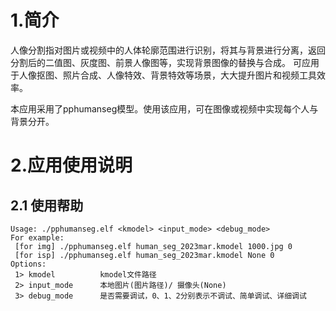 # 1.简介

人像分割指对图片或视频中的人体轮廓范围进行识别，将其与背景进行分离，返回分割后的二值图、灰度图、前景人像图等，实现背景图像的替换与合成。 可应用于人像抠图、照片合成、人像特效、背景特效等场景，大大提升图片和视频工具效率。

本应用采用了pphumanseg模型。使用该应用，可在图像或视频中实现每个人与背景分开。

# 2.应用使用说明

## 2.1 使用帮助

```
Usage: ./pphumanseg.elf <kmodel> <input_mode> <debug_mode>
For example:
 [for img] ./pphumanseg.elf human_seg_2023mar.kmodel 1000.jpg 0
 [for isp] ./pphumanseg.elf human_seg_2023mar.kmodel None 0
Options:
 1> kmodel          kmodel文件路径
 2> input_mode      本地图片(图片路径)/ 摄像头(None)
 3> debug_mode      是否需要调试，0、1、2分别表示不调试、简单调试、详细调试
```

